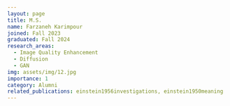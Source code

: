 ```yaml
---
layout: page
title: M.S.
name: Farzaneh Karimpour
joined: Fall 2023
graduated: Fall 2024
research_areas:
  - Image Quality Enhancement
  - Diffusion
  - GAN
img: assets/img/12.jpg
importance: 1
category: Alumni
related_publications: einstein1956investigations, einstein1950meaning
---
```

